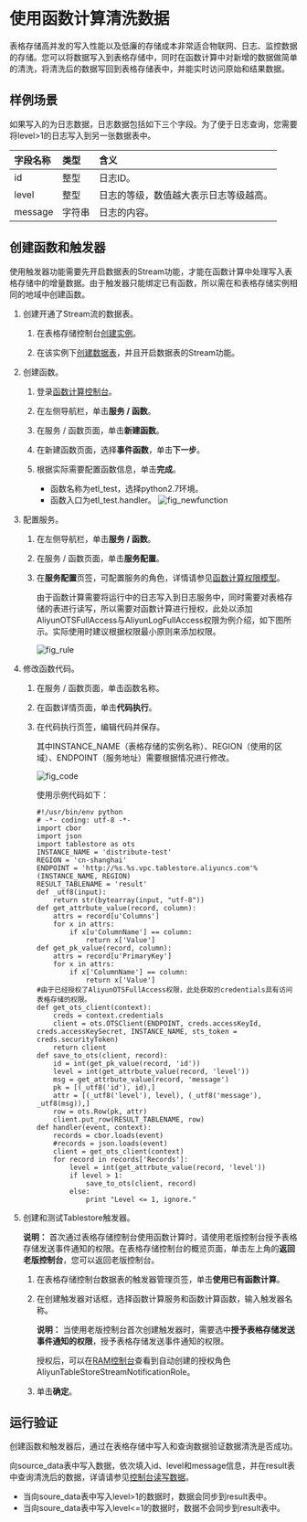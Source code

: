 # 使用函数计算清洗数据

表格存储高并发的写入性能以及低廉的存储成本非常适合物联网、日志、监控数据的存储。您可以将数据写入到表格存储中，同时在函数计算中对新增的数据做简单的清洗，将清洗后的数据写回到表格存储表中，并能实时访问原始和结果数据。

## 样例场景

如果写入的为日志数据，日志数据包括如下三个字段。为了便于日志查询，您需要将level\>1的日志写入到另一张数据表中。

|字段名称|类型|含义|
|:---|:-|:-|
|id|整型|日志ID。|
|level|整型|日志的等级，数值越大表示日志等级越高。|
|message|字符串|日志的内容。|

## 创建函数和触发器

使用触发器功能需要先开启数据表的Stream功能，才能在函数计算中处理写入表格存储中的增量数据。由于触发器只能绑定已有函数，所以需在和表格存储实例相同的地域中创建函数。

1.  创建开通了Stream流的数据表。

    1.  在表格存储控制台[创建实例](/cn.zh-CN/快速入门/创建实例.md)。

    2.  在该实例下[创建数据表](/cn.zh-CN/快速入门/创建数据表.md)，并且开启数据表的Stream功能。

2.  创建函数。

    1.  登录[函数计算控制台](https://fc.console.aliyun.com/#/serviceList/)。

    2.  在左侧导航栏，单击**服务 / 函数**。

    3.  在服务 / 函数页面，单击**新建函数**。

    4.  在新建函数页面，选择**事件函数**，单击**下一步**。

    5.  根据实际需要配置函数信息，单击**完成**。

        -   函数名称为etl\_test，选择python2.7环境。
        -   函数入口为etl\_test.handler。
        ![fig_newfunction](https://static-aliyun-doc.oss-accelerate.aliyuncs.com/assets/img/zh-CN/7900673951/p128130.png)

3.  配置服务。

    1.  在左侧导航栏，单击**服务 / 函数**。

    2.  在服务 / 函数页面，单击**服务配置**。

    3.  在**服务配置**页签，可配置服务的角色，详情请参见[函数计算权限模型](https://help.aliyun.com/document_detail/52885.html)。

        由于函数计算需要将运行中的日志写入到日志服务中，同时需要对表格存储的表进行读写，所以需要对函数计算进行授权，此处以添加AliyunOTSFullAccess与AliyunLogFullAccess权限为例介绍，如下图所示。实际使用时建议根据权限最小原则来添加权限。

        ![fig_rule](https://static-aliyun-doc.oss-accelerate.aliyuncs.com/assets/img/zh-CN/7900673951/p128151.png)

4.  修改函数代码。

    1.  在服务 / 函数页面，单击函数名称。

    2.  在函数详情页面，单击**代码执行**。

    3.  在代码执行页签，编辑代码并保存。

        其中INSTANCE\_NAME（表格存储的实例名称）、REGION（使用的区域）、ENDPOINT（服务地址）需要根据情况进行修改。

        ![fig_code](https://static-aliyun-doc.oss-accelerate.aliyuncs.com/assets/img/zh-CN/7900673951/p128192.png)

        使用示例代码如下：

        ```
        #!/usr/bin/env python
        # -*- coding: utf-8 -*-
        import cbor
        import json
        import tablestore as ots
        INSTANCE_NAME = 'distribute-test'
        REGION = 'cn-shanghai'
        ENDPOINT = 'http://%s.%s.vpc.tablestore.aliyuncs.com'%(INSTANCE_NAME, REGION)
        RESULT_TABLENAME = 'result'
        def _utf8(input):
            return str(bytearray(input, "utf-8"))
        def get_attrbute_value(record, column):
            attrs = record[u'Columns']
            for x in attrs:
                if x[u'ColumnName'] == column:
                    return x['Value']
        def get_pk_value(record, column):
            attrs = record[u'PrimaryKey']
            for x in attrs:
                if x['ColumnName'] == column:
                    return x['Value']
        #由于已经授权了AliyunOTSFullAccess权限，此处获取的credentials具有访问表格存储的权限。
        def get_ots_client(context):
            creds = context.credentials
            client = ots.OTSClient(ENDPOINT, creds.accessKeyId, creds.accessKeySecret, INSTANCE_NAME, sts_token = creds.securityToken)
            return client
        def save_to_ots(client, record):
            id = int(get_pk_value(record, 'id'))
            level = int(get_attrbute_value(record, 'level'))
            msg = get_attrbute_value(record, 'message')
            pk = [(_utf8('id'), id),]
            attr = [(_utf8('level'), level), (_utf8('message'), _utf8(msg)),]
            row = ots.Row(pk, attr)
            client.put_row(RESULT_TABLENAME, row)
        def handler(event, context):
            records = cbor.loads(event)
            #records = json.loads(event)
            client = get_ots_client(context)
            for record in records['Records']:
                level = int(get_attrbute_value(record, 'level'))
                if level > 1:
                    save_to_ots(client, record)
                else:
                    print "Level <= 1, ignore."
        ```

5.  创建和测试Tablestore触发器。

    **说明：** 首次通过表格存储控制台使用函数计算时，请使用老版控制台授予表格存储发送事件通知的权限。在表格存储控制台的概览页面，单击左上角的**返回老版控制台**，您可以返回老版控制台。

    1.  在表格存储控制台数据表的触发器管理页签，单击**使用已有函数计算**。

    2.  在创建触发器对话框，选择函数计算服务和函数计算函数，输入触发器名称。

        **说明：** 当使用老版控制台首次创建触发器时，需要选中**授予表格存储发送事件通知的权限**，授予表格存储发送事件通知的权限。

        授权后，可以在[RAM控制台](https://ram.console.aliyun.com/)查看到自动创建的授权角色AliyunTableStoreStreamNotificationRole。

    3.  单击**确定**。


## 运行验证

创建函数和触发器后，通过在表格存储中写入和查询数据验证数据清洗是否成功。

向source\_data表中写入数据，依次填入id、level和message信息，并在result表中查询清洗后的数据，详请请参见[控制台读写数据](/cn.zh-CN/快速入门/控制台读写数据.md)。

-   当向soure\_data表中写入level\>1的数据时，数据会同步到result表中。
-   当向soure\_data表中写入level<=1的数据时，数据不会同步到result表中。


